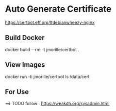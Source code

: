 Auto Generate Certificate
===

https://certbot.eff.org/#debianwheezy-nginx


## Build Docker
docker build --rm -t jmorille/certbot .


## View Images
docker run -ti jmorille/certbot ls /data/cert

## For Use
==> TODO follow  : https://weakdh.org/sysadmin.html

 
 

